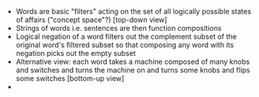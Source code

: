 - Words are basic "filters" acting on the set of all logically possible states of affairs ("concept space"?) \[top-down view\]
- Strings of words i.e. sentences are then function compositions 
- Logical negation of a word filters out the complement subset of the original word's filtered subset so that composing any word with its negation picks out the empty subset
- Alternative view: each word takes a machine composed of many knobs and switches and turns the machine on and turns some knobs and flips some switches \[bottom-up view\]
- 